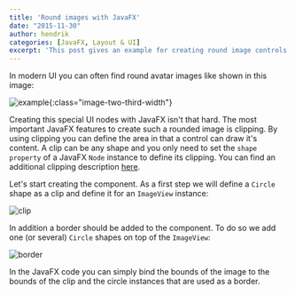 ```yaml
---
title: 'Round images with JavaFX'
date: "2015-11-30"
author: hendrik
categories: [JavaFX, Layout & UI]
excerpt: 'This post gives an example for creating round image controls with JavaFX'
---
```

In modern UI you can often find round avatar images like shown in this image:

![example](/posts/guigarage-legacy/round-images-example.png){:class="image-two-third-width"}

Creating this special UI nodes with JavaFX isn't that hard. The most important JavaFX features to create such a rounded image is clipping. By using clipping you can define the area in that a control can draw it's content. A clip can be any shape and you only need to set the `shape property` of a JavaFX `Node` instance to define its clipping. You can find an additional clipping description [here](https://dlemmermann.wordpress.com/2015/02/18/javafx-tip-18-path-clipping/).

Let's start creating the component. As a first step we will define a `Circle` shape as a clip and define it for an `ImageView` instance:

![clip](/posts/guigarage-legacy/clip-1024x389.png)

In addition a border should be added to the component. To do so we add one (or several) `Circle` shapes on top of the `ImageView`:

![border](/posts/guigarage-legacy/border-1024x378.png)

In the JavaFX code you can simply bind the bounds of the image to the bounds of the clip and the circle instances that are used as a border.
